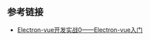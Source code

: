 


## 参考链接
- [Electron-vue开发实战0——Electron-vue入门](https://molunerfinn.com/electron-vue-1/#%E5%89%8D%E8%A8%80)
